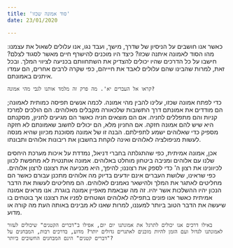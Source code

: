 ```yaml
---
title: 'סוד אמונה שכזו'
date: 23/01/2020

---
```


כאשר אנו חושבים על הניסיון של שדרך, מישך, ועבד נגו, אנו עלולים לשאול את עצמנו: מהו הסוד לאמונה איתנה שכזו? כיצד היו מוכנים להישרף חיים מאשר לסגוד לצלם? חישבו על כל הדרכים שהיו יכולים להצדיק את השתחוותם בכניעה לציווי המלך. ובכל זאת, למרות שהבינו שהם עלולים לאבד את חיייהם, כפי שקרה לרבים אחרים, הם עמדו איתנים באמונתם.

`קראו אל העברים יא'. מה פרק זה מלמד אותנו לגבי מהי אמונה?`

כדי לפתח אמונה שכזו, עלינו להבין מהי אמונה. לכמה אנשים תפיסה כמותית לאמונה; הם מודדים את אמונתם דרך התשובות שלכאורה מקבלים מאלוהים. הם הולכים למרכז קניות והם מתפללים לחניה. אם הם מוצאים חניה כאשר הם מגיעים לחניון, מסקנתם היא שיש להם אמונה חזקה. אם החניון מלא, הם יכולים לחשוב שאמונתם לא חזקה מספיק כדי שאלוהים ישמע לתפילתם. הבנה זו של אמונה מסוכנת מכיוון שהיא מנסה לעשות מניפולציה לאלוהים ואינה לוקחת בחשבון את ריבונות אלוהים ותבונתו. 

אכן, אמונה אמיתית, כפי שהתגלתה בחברי דניאל, נמדדת על איכות מערכת היחסים שלנו עם אלוהים ומניבה ביטחון מוחלט באלוהים. אמונה אותנטית לא מחפשת לכוון לכיוונינו את רצון ה' כדי לספק את רצוננו; להיפך, היא מכניעה את רצוננו לרצון אלוהים. כפי שראינו, שלושת העברים אינם יודעים בדיוק מה אלוהים מתכנן עבורם כאשר הם מחליטים לאתגר את המלך ולהישאר נאמנים לאלוהים. הם מחליטים לעשות את הדבר הנכון יהיו ההשלכות אשר יהיו. זה מה שבאמת מאפיין אמונה בוגרת. אנו מראים אמונה אמיתית כאשר אנו פונים בתפילה לאלוהים ושוטחים לפניו את רצוננו אך בוטחים בו שיעשה את הדבר הטוב ביותר למעננו, למרות שאנו לא מבינים באותה העת מה קורה או מדוע.

`באילו דרכים אנו יכולים לתרגל את אמונתנו יום יום, אפילו ב"דברים הקטנים" שיכולים לעזור לאמונתנו לגדול ועם הזמן להיות מוכנים לאתגרים גדולים יותר? מדוע, בדרכים רבות, המבחנים על "דברים קטנים" הינם המבחנים החשובים ביותר?`